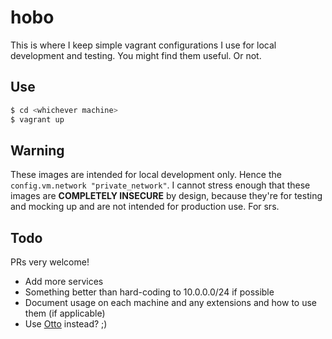 # hobo

This is where I keep simple vagrant configurations I use for local development and testing. You might find them useful. Or not.

## Use

```bash
$ cd <whichever machine>
$ vagrant up
```

## Warning

These images are intended for local development only. Hence the `config.vm.network "private_network"`. I cannot stress enough that these images are **COMPLETELY INSECURE** by design, because they're for testing and mocking up and are not intended for production use. For srs.

## Todo
PRs very welcome!

- Add more services
- Something better than hard-coding to 10.0.0.0/24 if possible
- Document usage on each machine and any extensions and how to use them (if applicable)
- Use [Otto](https://ottoproject.io/) instead? ;)
